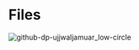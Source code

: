 # Files

![github-dp-ujjwaljamuar_low-circle](https://github.com/ujjwaljamuar/Files/assets/56722405/189d00b5-d34a-4c44-a761-f8532c6feb0d)
